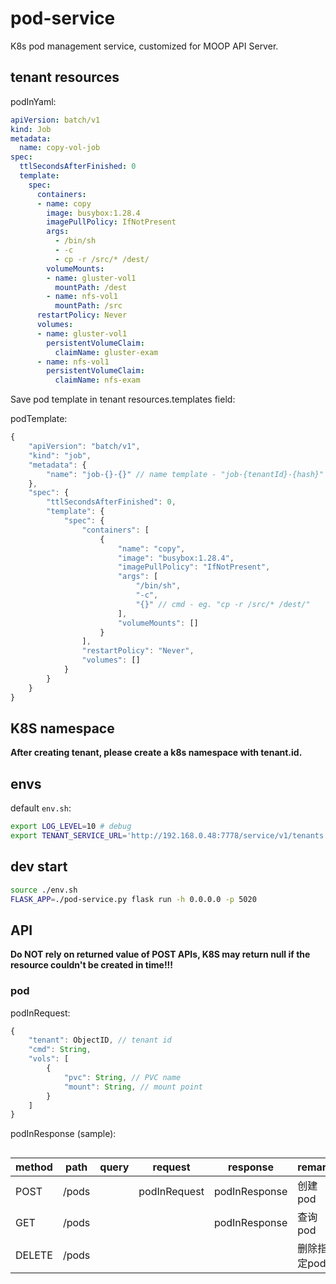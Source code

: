 # pod-service

K8s pod management service, customized for MOOP API Server.  

## tenant resources

podInYaml:  

```yaml
apiVersion: batch/v1
kind: Job
metadata:
  name: copy-vol-job
spec:
  ttlSecondsAfterFinished: 0
  template:
    spec:
      containers:
      - name: copy
        image: busybox:1.28.4
        imagePullPolicy: IfNotPresent
        args:
          - /bin/sh
          - -c
          - cp -r /src/* /dest/
        volumeMounts:
        - name: gluster-vol1
          mountPath: /dest
        - name: nfs-vol1
          mountPath: /src
      restartPolicy: Never
      volumes:
      - name: gluster-vol1
        persistentVolumeClaim:
          claimName: gluster-exam
      - name: nfs-vol1
        persistentVolumeClaim:
          claimName: nfs-exam
```

Save pod template in tenant resources.templates field:  

podTemplate:  

```js
{
    "apiVersion": "batch/v1",
    "kind": "job",
    "metadata": {
        "name": "job-{}-{}" // name template - "job-{tenantId}-{hash}"
    },
    "spec": {
        "ttlSecondsAfterFinished": 0,
        "template": {
            "spec": {
                "containers": [
                    {
                        "name": "copy",
                        "image": "busybox:1.28.4",
                        "imagePullPolicy": "IfNotPresent",
                        "args": [
                            "/bin/sh",
                            "-c",
                            "{}" // cmd - eg. "cp -r /src/* /dest/"
                        ],
                        "volumeMounts": []
                    }
                ],
                "restartPolicy": "Never",
                "volumes": []
            }
        }
    }
}
```

## K8S namespace

**After creating tenant, please create a k8s namespace with tenant.id.**  

## envs

default ```env.sh```:  

```sh
export LOG_LEVEL=10 # debug
export TENANT_SERVICE_URL='http://192.168.0.48:7778/service/v1/tenants'
```

## dev start

```sh
source ./env.sh
FLASK_APP=./pod-service.py flask run -h 0.0.0.0 -p 5020
```

## API

**Do NOT rely on returned value of POST APIs, K8S may return null if the resource couldn't be created in time!!!**  

### pod

podInRequest:  

```js
{
    "tenant": ObjectID, // tenant id
    "cmd": String,
    "vols": [
        {
            "pvc": String, // PVC name
            "mount": String, // mount point
        }
    ]
}
```

podInResponse (sample):  

```js

```

| method | path | query | request | response | remark |
| ------ | ---- | ----- | ------- | -------- | ------ |
| POST | /pods | | podInRequest | podInResponse | 创建pod |
| GET | /pods | | | podInResponse | 查询pod |
| DELETE | /pods | | | | 删除指定pod |
